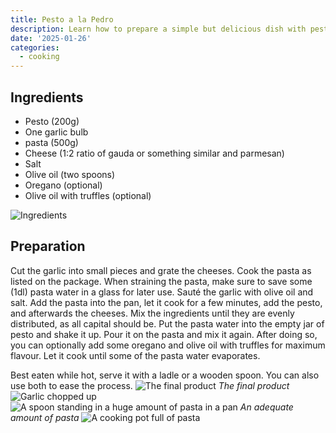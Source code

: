 ```yaml
---
title: Pesto a la Pedro
description: Learn how to prepare a simple but delicious dish with pesto.
date: '2025-01-26'
categories:
  - cooking
---
```


## Ingredients

- Pesto (200g)
- One garlic bulb
- pasta (500g)
- Cheese (1:2 ratio of gauda or something similar and parmesan)
- Salt
- Olive oil (two spoons)
- Oregano (optional)
- Olive oil with truffles (optional)

![Ingredients](/pesto/ingredients.jpg)

## Preparation

Cut the garlic into small pieces and grate the cheeses. Cook the pasta as listed on the package. When straining the pasta, make sure to save some (1dl) pasta water in a glass for later use. Sauté the garlic with olive oil and salt. Add the pasta into the pan, let it cook for a few minutes, add the pesto, and afterwards the cheeses. Mix the ingredients until they are evenly distributed, as all capital should be. Put the pasta water into the empty jar of pesto and shake it up. Pour it on the pasta and mix it again. After doing so, you can optionally add some oregano and olive oil with truffles for maximum flavour. Let it cook until some of the pasta water evaporates.

Best eaten while hot, serve it with a ladle or a wooden spoon. You can also use both to ease the process.
![The final product](/pesto/final.jpg)
_The final product_
![Garlic chopped up](/pesto/garlic.jpg)
![A spoon standing in a huge amount of pasta in a pan](/pesto/spoonstanding.jpeg)
_An adequate amount of pasta_
![A cooking pot full of pasta](/pesto/bigpot.jpg)
